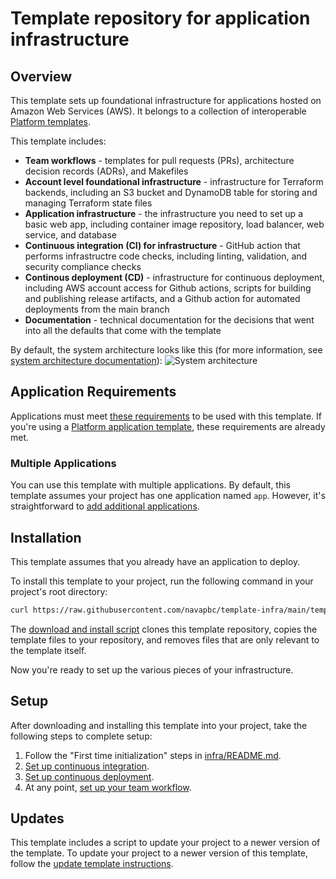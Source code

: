 # Template repository for application infrastructure

## Overview

This template sets up foundational infrastructure for applications hosted on Amazon Web Services (AWS). It belongs to a collection of interoperable [Platform templates](https://github.com/navapbc/platform).

This template includes:

* **Team workflows** - templates for pull requests (PRs), architecture decision records (ADRs), and Makefiles
* **Account level foundational infrastructure** - infrastructure for Terraform backends, including an S3 bucket and DynamoDB table for storing and managing Terraform state files
* **Application infrastructure** - the infrastructure you need to set up a basic web app, including container image repository, load balancer, web service, and database
* **Continuous integration (CI) for infrastructure** - GitHub action that performs infrastructre code checks, including linting, validation, and security compliance checks
* **Continous deployment (CD)** - infrastructure for continuous deployment, including AWS account access for Github actions, scripts for building and publishing release artifacts, and a Github action for automated deployments from the main branch
* **Documentation** - technical documentation for the decisions that went into all the defaults that come with the template

By default, the system architecture looks like this (for more information, see [system architecture documentation](/docs/system-architecture.md)):
![System architecture](https://lucid.app/publicSegments/view/e5a36152-200d-4d95-888e-4cdbdab80d1b/image.png)

## Application Requirements

Applications must meet [these requirements](/template-only-docs/application-requirements.md) to be used with this template. If you're using a [Platform application template](https://github.com/navapbc/platform?tab=readme-ov-file#platform-templates), these requirements are already met.

### Multiple Applications

You can use this template with multiple applications. By default, this template assumes your project has one application named `app`. However, it's straightforward to [add additional applications](/template-only-docs/multiple-applications.md).

## Installation

This template assumes that you already have an application to deploy.

To install this template to your project, run the following command in your project's root directory:

```bash
curl https://raw.githubusercontent.com/navapbc/template-infra/main/template-only-bin/download-and-install-template.sh | bash -s
```

The [download and install script](/template-only-bin/download-and-install-template.sh) clones this template repository, copies the template files to your repository, and removes files that are only relevant to the template itself.

Now you're ready to set up the various pieces of your infrastructure.

## Setup

After downloading and installing this template into your project, take the following steps to complete setup:

1. Follow the "First time initialization" steps in [infra/README.md](/infra/README.md).
2. [Set up continuous integration](./template-only-docs/set-up-ci.md).
3. [Set up continuous deployment](./template-only-docs/set-up-cd.md).
4. At any point, [set up your team workflow](./template-only-docs/set-up-team-workflow.md).

## Updates

This template includes a script to update your project to a newer version of the template.  To update your project to a newer version of this template, follow the [update template instructions](/template-only-docs/update-template.md).